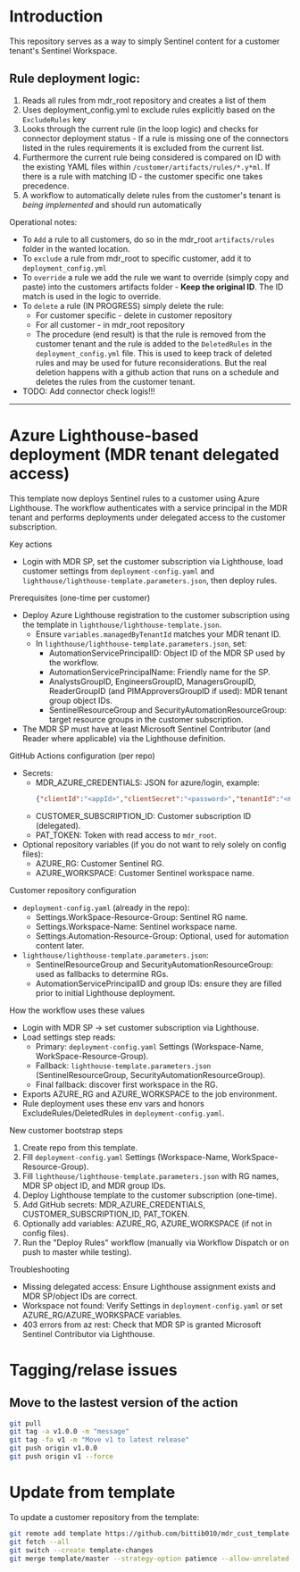 # Introduction
This repository serves as a way to simply Sentinel content for a customer tenant's Sentinel Workspace.

## Rule deployment logic: 
1. Reads all rules from mdr_root repository and creates a list of them
2. Uses deployment_config.yml to exclude rules explicitly based on the `ExcludeRules` key
3. Looks through the current rule (in the loop logic) and checks for connector deployment status - If a rule is missing one of the connectors listed in the rules requirements it is excluded from the current list.
4. Furthermore the current rule being considered is compared on ID with the existing YAML files within `/customer/artifacts/rules/*.y*ml`. If there is a rule with matching ID - the customer specific one takes precedence. 
5. A workflow to automatically delete rules from the customer's tenant is _being implemented_ and should run automatically

Operational notes:
- To `Add` a rule to all customers, do so in the mdr_root `artifacts/rules` folder in the wanted location. 
- To `exclude` a rule from mdr_root to specific customer, add it to `deployment_config.yml`
- To `override` a rule we add the rule we want to override (simply copy and paste) into the customers artifacts folder - **Keep the original ID**. The ID match is used in the logic to override.
- To `delete` a rule (IN PROGRESS) simply delete the rule:
  - For customer specific - delete in customer repository
  - For all customer - in mdr_root repository
  - The procedure (end result) is that the rule is removed from the customer tenant and the rule is added to the `DeletedRules` in the `deployment_config.yml` file. This is used to keep track of deleted rules and may be used for future reconsiderations. But the real deletion happens with a github action that runs on a schedule and deletes the rules from the customer tenant.
- TODO: Add connector check logis!!!


---

# Azure Lighthouse-based deployment (MDR tenant delegated access)

This template now deploys Sentinel rules to a customer using Azure Lighthouse. The workflow authenticates with a service principal in the MDR tenant and performs deployments under delegated access to the customer subscription.

Key actions
- Login with MDR SP, set the customer subscription via Lighthouse, load customer settings from `deployment-config.yaml` and `lighthouse/lighthouse-template.parameters.json`, then deploy rules.

Prerequisites (one-time per customer)
- Deploy Azure Lighthouse registration to the customer subscription using the template in `lighthouse/lighthouse-template.json`.
  - Ensure `variables.managedByTenantId` matches your MDR tenant ID.
  - In `lighthouse/lighthouse-template.parameters.json`, set:
    - AutomationServicePrincipalID: Object ID of the MDR SP used by the workflow.
    - AutomationServicePrincipalName: Friendly name for the SP.
    - AnalystsGroupID, EngineersGroupID, ManagersGroupID, ReaderGroupID (and PIMApproversGroupID if used): MDR tenant group object IDs.
    - SentinelResourceGroup and SecurityAutomationResourceGroup: target resource groups in the customer subscription.
- The MDR SP must have at least Microsoft Sentinel Contributor (and Reader where applicable) via the Lighthouse definition.

GitHub Actions configuration (per repo)
- Secrets:
  - MDR_AZURE_CREDENTIALS: JSON for azure/login, example:
    ```json
    {"clientId":"<appId>","clientSecret":"<password>","tenantId":"<mdrTenantId>"}
    ```
  - CUSTOMER_SUBSCRIPTION_ID: Customer subscription ID (delegated).
  - PAT_TOKEN: Token with read access to `mdr_root`.
- Optional repository variables (if you do not want to rely solely on config files):
  - AZURE_RG: Customer Sentinel RG.
  - AZURE_WORKSPACE: Customer Sentinel workspace name.

Customer repository configuration
- `deployment-config.yaml` (already in the repo):
  - Settings.WorkSpace-Resource-Group: Sentinel RG name.
  - Settings.Workspace-Name: Sentinel workspace name.
  - Settings.Automation-Resource-Group: Optional, used for automation content later.
- `lighthouse/lighthouse-template.parameters.json`:
  - SentinelResourceGroup and SecurityAutomationResourceGroup: used as fallbacks to determine RGs.
  - AutomationServicePrincipalID and group IDs: ensure they are filled prior to initial Lighthouse deployment.

How the workflow uses these values
- Login with MDR SP -> set customer subscription via Lighthouse.
- Load settings step reads:
  - Primary: `deployment-config.yaml` Settings (Workspace-Name, WorkSpace-Resource-Group).
  - Fallback: `lighthouse-template.parameters.json` (SentinelResourceGroup, SecurityAutomationResourceGroup).
  - Final fallback: discover first workspace in the RG.
- Exports AZURE_RG and AZURE_WORKSPACE to the job environment.
- Rule deployment uses these env vars and honors ExcludeRules/DeletedRules in `deployment-config.yaml`.

New customer bootstrap steps
1. Create repo from this template.
2. Fill `deployment-config.yaml` Settings (Workspace-Name, WorkSpace-Resource-Group).
3. Fill `lighthouse/lighthouse-template.parameters.json` with RG names, MDR SP object ID, and MDR group IDs.
4. Deploy Lighthouse template to the customer subscription (one-time).
5. Add GitHub secrets: MDR_AZURE_CREDENTIALS, CUSTOMER_SUBSCRIPTION_ID, PAT_TOKEN.
6. Optionally add variables: AZURE_RG, AZURE_WORKSPACE (if not in config files).
7. Run the "Deploy Rules" workflow (manually via Workflow Dispatch or on push to master while testing).

Troubleshooting
- Missing delegated access: Ensure Lighthouse assignment exists and MDR SP/object IDs are correct.
- Workspace not found: Verify Settings in `deployment-config.yaml` or set AZURE_RG/AZURE_WORKSPACE variables.
- 403 errors from az rest: Check that MDR SP is granted Microsoft Sentinel Contributor via Lighthouse.



# Tagging/relase issues
## Move to the lastest version of the action
```bash
git pull
git tag -a v1.0.0 -m "message"
git tag -fa v1 -m "Move v1 to latest release"
git push origin v1.0.0
git push origin v1 --force
```

# Update from template
To update a customer repository from the template:
```bash
git remote add template https://github.com/bittib010/mdr_cust_template.git
git fetch --all
git switch --create template-changes
git merge template/master --strategy-option patience --allow-unrelated-histories
```
